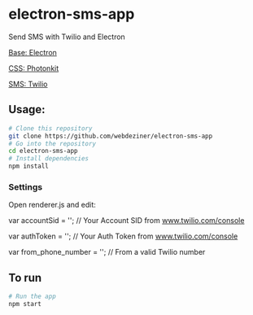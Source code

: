 # electron-sms-app
Send SMS with Twilio and Electron

[Base: Electron](http://electron.atom.io/)

[CSS: Photonkit](http://photonkit.com/)

[SMS: Twilio](https://www.twilio.com/)



## Usage:
```bash
# Clone this repository
git clone https://github.com/webdeziner/electron-sms-app
# Go into the repository
cd electron-sms-app
# Install dependencies
npm install
```

### Settings
Open renderer.js and edit:

var accountSid = ''; // Your Account SID from www.twilio.com/console

var authToken = '';   // Your Auth Token from www.twilio.com/console 

var from_phone_number = ''; // From a valid Twilio number

## To run
```bash
# Run the app
npm start
```
